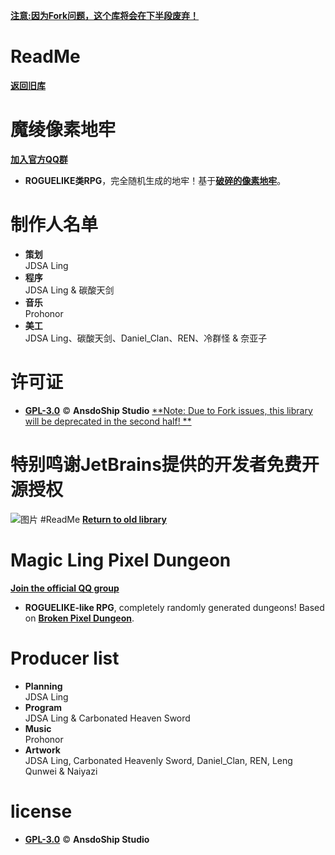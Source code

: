 [**注意:因为Fork问题，这个库将会在下半段废弃！**]("#")
# ReadMe
[**返回旧库**](https://github.com/AnsdoShip/MagicLingPixelDungeon)
# 魔绫像素地牢
[**加入官方QQ群**](https://jq.qq.com/?_wv=1027&k=R7ZXeEQM)

* **ROGUELIKE类RPG**，完全随机生成的地牢！基于[**破碎的像素地牢**](https://github.com/AnsdoShip/Magic-Ling-Pixel-Dungeon-Ling/blob/main/LICENSE)。

# 制作人名单

* **策划**</br>
JDSA Ling
* **程序**</br>
JDSA Ling & 碳酸天剑
* **音乐**</br>
Prohonor
* **美工**</br>
JDSA Ling、碳酸天剑、Daniel_Clan、REN、冷群怪 & 奈亚子

# 许可证
* [**GPL-3.0**](https://github.com/AnsdoShip/Magic-Ling-Pixel-Dungeon-Ling/blob/main/LICENSE.txt) © **AnsdoShip Studio**
[**Note: Due to Fork issues, this library will be deprecated in the second half! **]("#")
# 特别鸣谢JetBrains提供的开发者免费开源授权
![图片](https://user-images.githubusercontent.com/70191651/162109900-32e757f8-939c-4967-8145-b1a8ab599875.png)
#ReadMe
[**Return to old library**](https://github.com/AnsdoShip/MagicLingPixelDungeon)
# Magic Ling Pixel Dungeon
[**Join the official QQ group**](https://jq.qq.com/?_wv=1027&k=R7ZXeEQM)

* **ROGUELIKE-like RPG**, completely randomly generated dungeons! Based on [**Broken Pixel Dungeon**](https://github.com/AnsdoShip/Magic-Ling-Pixel-Dungeon-Ling/blob/main/LICENSE).

# Producer list

* **Planning**</br>
JDSA Ling
* **Program**</br>
JDSA Ling & Carbonated Heaven Sword
* **Music**</br>
Prohonor
* **Artwork**</br>
JDSA Ling, Carbonated Heavenly Sword, Daniel_Clan, REN, Leng Qunwei & Naiyazi

# license
* [**GPL-3.0**](https://github.com/AnsdoShip/Magic-Ling-Pixel-Dungeon-Ling/blob/main/LICENSE.txt) © **AnsdoShip Studio**
